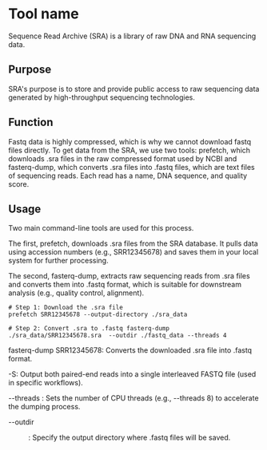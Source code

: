 # Tool name
Sequence Read Archive (SRA) is a library of raw DNA and RNA sequencing data.


## Purpose
SRA's purpose is to store and provide public access to raw sequencing data generated by high-throughput sequencing technologies.


## Function
Fastq data is highly compressed, which is why we cannot download fastq files directly. To get data from the SRA, we use two tools: prefetch, which downloads .sra files in the raw compressed format used by NCBI and fasterq-dump, which converts .sra files into .fastq files, which are text files of sequencing reads. Each read has a name, DNA sequence, and quality score.


## Usage
Two main command-line tools are used for this process. 

The first, prefetch, downloads .sra files from the SRA database. It pulls data using accession numbers (e.g., SRR12345678) and saves them in your local system for further processing. 

The second, fasterq-dump, extracts raw sequencing reads from .sra files and converts them into .fastq format, which is suitable for downstream analysis (e.g., quality control, alignment).

```
# Step 1: Download the .sra file
prefetch SRR12345678 --output-directory ./sra_data

# Step 2: Convert .sra to .fastq fasterq-dump
./sra_data/SRR12345678.sra  --outdir ./fastq_data --threads 4
```

fasterq-dump SRR12345678: Converts the downloaded .sra file into .fastq format.

-S: Output both paired-end reads into a single interleaved FASTQ file (used in specific workflows).

--threads <n>: Sets the number of CPU threads (e.g., --threads 8) to accelerate the dumping process.

--outdir <dir>: Specify the output directory where .fastq files will be saved.
